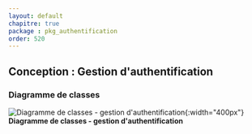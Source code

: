 ```yaml
---
layout: default
chapitre: true
package : pkg_authentification
order: 520
---
```


## Conception : Gestion d'authentification


### Diagramme de classes 


![Diagramme de classes - gestion d'authentification ](/prototype/diagrammes/pkg_authentification/classes_pkg_authentification.svg){:width="400px"}
**Diagramme de classes - gestion d'authentification**



<!-- new slide -->
